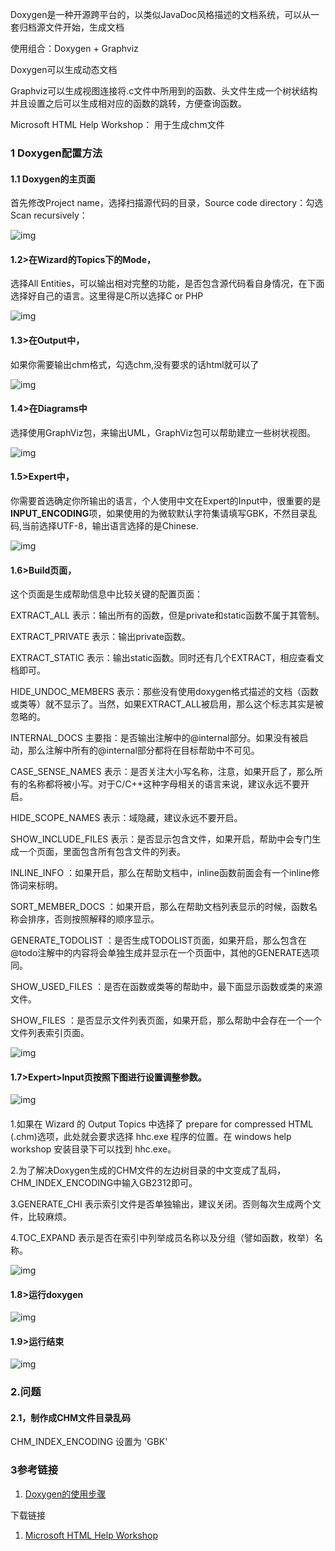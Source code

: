 Doxygen是一种开源跨平台的，以类似JavaDoc风格描述的文档系统，可以从一套归档源文件开始，生成文档

使用组合：Doxygen + Graphviz

Doxygen可以生成动态文档

Graphviz可以生成视图连接将.c文件中所用到的函数、头文件生成一个树状结构并且设置之后可以生成相对应的函数的跳转，方便查询函数。  

Microsoft  HTML Help Workshop：   用于生成chm文件

### 1 Doxygen配置方法

#### 1.1 Doxygen的主页面

首先修改Project name，选择扫描源代码的目录，Source code directory：勾选Scan recursively：

 ![img](https://images2015.cnblogs.com/blog/662045/201608/662045-20160803134632137-1911963824.png)

 

#### 1.2>在Wizard的Topics下的Mode，

选择All Entities，可以输出相对完整的功能，是否包含源代码看自身情况，在下面选择好自己的语言。这里得是C所以选择C or PHP

 

 ![img](https://images2015.cnblogs.com/blog/662045/201608/662045-20160803134642684-653993343.png)

 

#### 1.3>在Output中，

如果你需要输出chm格式，勾选chm,没有要求的话html就可以了

![img](https://images2015.cnblogs.com/blog/662045/201608/662045-20160803134658340-528586268.png)

 

#### 1.4>在Diagrams中

选择使用GraphViz包，来输出UML，GraphViz包可以帮助建立一些树状视图。

 ![img](https://images2015.cnblogs.com/blog/662045/201608/662045-20160803134708528-1390697158.png)

#### 1.5>Expert中，

你需要首选确定你所输出的语言，个人使用中文在Expert的Input中，很重要的是**INPUT_ENCODING**项，如果使用的为微软默认字符集请填写GBK，不然目录乱码,当前选择UTF-8，输出语言选择的是Chinese.

![img](https://images2015.cnblogs.com/blog/662045/201608/662045-20160803134726809-2009511434.png)

#### 1.6>Build页面，

这个页面是生成帮助信息中比较关键的配置页面：

EXTRACT_ALL 表示：输出所有的函数，但是private和static函数不属于其管制。

EXTRACT_PRIVATE 表示：输出private函数。

EXTRACT_STATIC 表示：输出static函数。同时还有几个EXTRACT，相应查看文档即可。

HIDE_UNDOC_MEMBERS 表示：那些没有使用doxygen格式描述的文档（函数或类等）就不显示了。当然，如果EXTRACT_ALL被启用，那么这个标志其实是被忽略的。

INTERNAL_DOCS 主要指：是否输出注解中的@internal部分。如果没有被启动，那么注解中所有的@internal部分都将在目标帮助中不可见。

CASE_SENSE_NAMES 表示：是否关注大小写名称，注意，如果开启了，那么所有的名称都将被小写。对于C/C++这种字母相关的语言来说，建议永远不要开启。

HIDE_SCOPE_NAMES 表示：域隐藏，建议永远不要开启。

SHOW_INCLUDE_FILES 表示：是否显示包含文件，如果开启，帮助中会专门生成一个页面，里面包含所有包含文件的列表。

INLINE_INFO ：如果开启，那么在帮助文档中，inline函数前面会有一个inline修饰词来标明。

SORT_MEMBER_DOCS ：如果开启，那么在帮助文档列表显示的时候，函数名称会排序，否则按照解释的顺序显示。

GENERATE_TODOLIST ：是否生成TODOLIST页面，如果开启，那么包含在@todo注解中的内容将会单独生成并显示在一个页面中，其他的GENERATE选项同。

SHOW_USED_FILES ：是否在函数或类等的帮助中，最下面显示函数或类的来源文件。

SHOW_FILES ：是否显示文件列表页面，如果开启，那么帮助中会存在一个一个文件列表索引页面。

 ![img](https://images2015.cnblogs.com/blog/662045/201608/662045-20160803134751747-1962184024.png)

#### 1.7>Expert>Input页按照下图进行设置调整参数。

 ![img](https://images2015.cnblogs.com/blog/662045/201608/662045-20160803134807309-166636080.png)

#### 

1.如果在 Wizard 的 Output Topics 中选择了 prepare for compressed HTML (.chm)选项，此处就会要求选择 hhc.exe 程序的位置。在 windows help workshop 安装目录下可以找到 hhc.exe。

2.为了解决Doxygen生成的CHM文件的左边树目录的中文变成了乱码，CHM_INDEX_ENCODING中输入GB2312即可。

3.GENERATE_CHI 表示索引文件是否单独输出，建议关闭。否则每次生成两个文件，比较麻烦。

4.TOC_EXPAND 表示是否在索引中列举成员名称以及分组（譬如函数，枚举）名称。

 ![img](https://images2015.cnblogs.com/blog/662045/201608/662045-20160803134823278-868684241.png)

 

#### 1.8>运行doxygen

 ![img](https://images2015.cnblogs.com/blog/662045/201608/662045-20160803134843418-1597837451.png)

#### 1.9>运行结束

 ![img](https://images2015.cnblogs.com/blog/662045/201608/662045-20160803134857278-1178824723.png)

 







### 2.问题

#### 2.1，制作成CHM文件目录乱码

 CHM_INDEX_ENCODING 设置为 'GBK' 



### 3参考链接

1. [Doxygen的使用步骤](https://www.cnblogs.com/chenyang920/p/5732643.html)



下载链接

1. [Microsoft  HTML Help Workshop](https://docs.microsoft.com/zh-cn/previous-versions/windows/desktop/htmlhelp/microsoft-html-help-downloads)